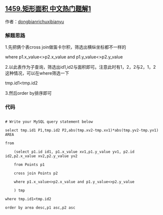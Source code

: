 ## [1459.矩形面积 中文热门题解1](https://leetcode.cn/problems/rectangles-area/solutions/100000/cross-join-whereorderby-by-dongbianrichu-omnx)

作者：[dongbianrichuxibianyu](https://leetcode.cn/u/dongbianrichuxibianyu)

### 解题思路
1.先把俩个表cross join做笛卡尔积，筛选出横纵坐标都不一样的 
where p1.x_value<>p2.x_value and p1.y_value<>p2.y_value
2.以此表作为子查询，筛选出id1,id2与面积即可。注意此时有1，2，2与2，1，2这种情况，可以在where筛选一下
tmp.id1<tmp.id2
3.然后order by排序即可
### 代码

```mysql
# Write your MySQL query statement below
select tmp.id1 P1,tmp.id2 P2,abs(tmp.xv2-tmp.xv1)*abs(tmp.yv2-tmp.yv1) AREA
from
    (select p1.id id1, p1.x_value xv1,p1.y_value yv1, p2.id id2,p2.x_value xv2,p2.y_value yv2
    from Points p1
    cross join Points p2
    where p1.x_value<>p2.x_value and p1.y_value<>p2.y_value
    ) tmp
where tmp.id1<tmp.id2
order by area desc,p1 asc,p2 asc

```